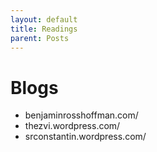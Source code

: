 ```yaml
---
layout: default
title: Readings
parent: Posts
---
```


# Blogs

- benjaminrosshoffman.com/
- thezvi.wordpress.com/
- srconstantin.wordpress.com/

